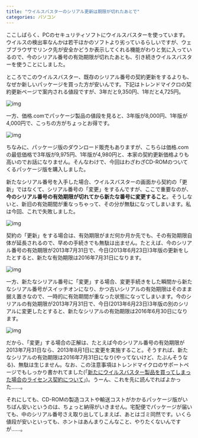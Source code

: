 ```yaml
---
title: "ウイルスバスターのシリアル更新は期限が切れたあとで"
categories: パソコン
---
```


ここしばらく、PCのセキュリティソフトにウイルスバスターを使っています。ウイルスの検出率なんかは若干ほかのソフトより劣っているらしいですが、ウェブブラウザでリンク先が安全かどうか表示してくれる機能がわりと気に入っているので、今のシリアル番号の有効期限が切れたあとも、引き続きウイルスバスターを使うことにしました。

ところでこのウイルスバスター、既存のシリアル番号の契約更新をするよりも、なぜか新しいパッケージを買った方が安いんです。下記はトレンドマイクロの契約更新ページで案内される値段ですが、3年だと9,350円、1年だと4,725円。

![img](img/20130623-001.png)

一方、価格.comでパッケージ製品の値段を見ると、3年版が8,000円、1年版が4,000円で、こっちの方がちょっとお得です。

![img](img/20130623-002.png)

ちなみに、パッケージ版のダウンロード販売もありますが、こちらは価格.comの最低価格で3年版が9,975円、1年版が4,980円と、本家の契約更新価格よりも高いのでお話になりません。そんなわけで、今回はわざわざCD-ROMのついてくるパッケージ版を購入しました。

新たなシリアル番号を入手した場合、ウイルスバスターの画面から契約の「更新」ではなくて、シリアル番号の「変更」をするんですが、ここで重要なのが、**今のシリアル番号の有効期限が切れてから新たな番号に変更すること**。そうしないと、新旧の有効期間が重なっちゃって、その分が無駄になってしまいます。私は今回、これで失敗しました。

![img](img/20130623-003.png)

契約の「更新」をする場合は、有効期限がまだ何か月か先でも、その有効期限自体が延長されるので、早めの手続きでも無駄は出ません。たとえば、今のシリアル番号の有効期限が2013年7月31日で、今日(2013年6月23日)3年版の更新をしたとすると、新たな有効期限は2016年7月31日になります。

![img](img/20130623-004.png)

一方、新たなシリアル番号に「変更」する場合、変更手続きをした瞬間から新たなシリアル番号がスイッチオンになり、かつ古いシリアルの有効期限はそのまま据え置きなので、一時的に有効期間が重なった状態になってしまいます。今のシリアルの有効期限が2013年7月31日で、今日(2013年6月23日)3年版の別のシリアルに変更したとすると、新たなシリアルの有効期限は2016年6月30日になります。

![img](img/20130623-005.png)

だから、「変更」する場合の正解は、たとえば今のシリアル番号の有効期限が2013年7月31日なら、2013年8月1日に変更を実施すること。そうすれば、新たなシリアルの有効期限は2016年7月31日になり(やってないけど、たぶんそうなる)、無駄は生じません。なお、この注意事項はトレンドマイクロのサポートページでもしっかり書かれてました(「[新たにウイルスバスター製品を買ってしまった場合のライセンス契約について](http://safe.trendmicro.jp/support/vb/faq/renew/new-product.aspx)」)。うーん、これを先に読んでればよかった……。

それにしても、CD-ROMの製造コストや輸送コストがかかるパッケージ版がいちばん安いというのは、ちょっと納得がいきません。宅配便でパッケージが届いても、中のシリアル番号さえ取り出してしまえば、あとはゴミ同然です。いくら値段が安いといっても、ホントはあんまりこんなこと、やりたくないんですが……。
